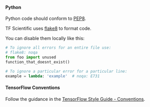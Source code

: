 #### Python
Python code should conform to [PEP8](https://www.python.org/dev/peps/pep-0008/).

TF Scientific uses [flake8](http://flake8.pycqa.org/en/latest/) to format code.

You can disable them locally like this:

```python
# To ignore all errors for an entire file use:
# flake8: noqa
from foo import unused
function_that_doesnt_exist()

# To ignore a particular error for a particular line:
example = lambda: 'example'  # noqa: E731
```

#### TensorFlow Conventions

Follow the guidance in the [TensorFlow Style Guide - Conventions](https://www.tensorflow.org/community/contribute/code_style#tensorflow_conventions_and_special_uses).
